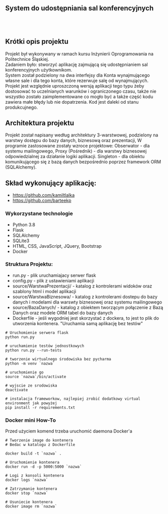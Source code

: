 
## System do udostępniania sal konferencyjnych
<br><br>


## Krótki opis projektu

Projekt był wykonywany w ramach kursu Inżynierii Oprogramowania na Politechnice Śląskiej. <br>
Zadaniem było: stworzyć aplikację zajmującą się udostępnianiem sal konferencyjnych użytkownikom.
<br>
System został podzielony na dwa interfejsy dla Konta wynajmującego własne sale i dla tego konta, które rezerwuje salę od wynajmujących.
Projekt jest względnie uproszczoną wersją aplikacji tego typu żeby dostosować to uczelnianych warunków i ograniczonego czasu, także
nie wszystko zostało zaimplementowane co mogło być a także część kodu zawiera małe błędy lub nie dopatrzenia. Kod jest daleki od stanu produkcujnego.

## Architektura projektu

Projekt został napisany według architektury 3-warstwowej, podzielony na warstwy dostępu do bazy danych, biznesową oraz prezentacji,
W programie zastosowane zostały wzroce projektowe: Obserwator - dla systemu mailingowego, Proxy (Pośrednik) - dla warstwy biznesowej odpowiedzialnej za działanie logiki aplikacji. Singleton - dla obiektu komunikującego się z bazą danych bezpośrednio poprzez framework ORM (SQLAlchemy). 

## Skład wykonujący aplikację:

* https://github.com/kamiltlalka
* https://github.com/barteekp

### Wykorzystane technologie
* Python 3.8
* Flask
* SQLAlchemy
* SQLite3
* HTML, CSS, JavaScript, JQuery, Bootstrap
* Docker

### Struktura Projektu:
* run.py - plik uruchamiajacy serwer flask
* config.py - plik z ustawieniami aplikacji
* source/WarstwaPrezentacji/ - katalog z kontrolerami widoków oraz szablony html i model aplikacji
* source/WarstwaBiznesowa/ - katalog z kontrolerami dostepu do bazy danych i modelami dla warswty biznesowej oraz systemu mailingowego
* source/BazaDanych/ - katalog z obiektem tworzącym połączenie z Bazą Danych oraz modele ORM tabel do bazy danych
* Dockerfile - jeśli wygodniej jest skorzystać z dockera, to jest to plik do utworzenia kontenera. "Uruchamia samą aplikację bez testów"

```commandline
# Uruchomienie serwera flask
python run.py

# uruchamienie testów jednostkowych
python run.py --run-tests 
```
```commandline
# tworzenie wirtualnego środowiska bez pycharma
python -m venv `nazwa`

# uruchomienie go
source `nazwa`/bin/activate

# wyjscie ze srodowiska
deactivate
```
```commandline
# instalacja frameworkow, najlepiej zrobić dodatkowy virtual environment jak powyżej
pip install -r requirements.txt 
```
### Docker mini How-To
Przed użyciem komend trzeba uruchomić daemona Docker'a
```commandline
# Tworzenie image do kontenera
# Bedac w katalogu z Dockerfile

docker build -t `nazwa` .
```
```commandline
# Uruchomienie kontenera
docker run -d -p 5000:5000 `nazwa`
```
```commandline
# Logi z konsoli kontenera
docker logs `nazwa`
```
```commandline
# Zatrzymanie kontenera
docker stop `nazwa`
```
```commandline
# Usuniecie kontenera
docker image rm `nazwa`
```
